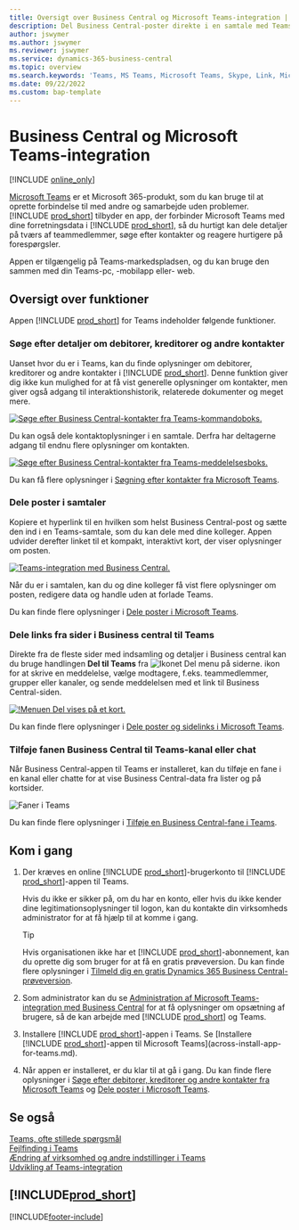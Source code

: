 ```yaml
---
title: Oversigt over Business Central og Microsoft Teams-integration | Microsoft Docs
description: Del Business Central-poster direkte i en samtale med Teams.
author: jswymer
ms.author: jswymer
ms.reviewer: jswymer
ms.service: dynamics-365-business-central
ms.topic: overview
ms.search.keywords: 'Teams, MS Teams, Microsoft Teams, Skype, Link, Microsoft 365, collaborate, collaboration, teamwork'
ms.date: 09/22/2022
ms.custom: bap-template
---
```


# <a name="business-central-and-microsoft-teams-integration"></a>Business Central og Microsoft Teams-integration

[!INCLUDE [online_only](includes/online_only.md)]

[Microsoft Teams](https://www.microsoft.com/en-us/microsoft-365/microsoft-teams) er et Microsoft 365-produkt, som du kan bruge til at oprette forbindelse til med andre og samarbejde uden problemer. [!INCLUDE [prod_short](includes/prod_short.md)] tilbyder en app, der forbinder Microsoft Teams med dine forretningsdata i [!INCLUDE [prod_short](includes/prod_short.md)], så du hurtigt kan dele detaljer på tværs af teammedlemmer, søge efter kontakter og reagere hurtigere på forespørgsler.

Appen er tilgængelig på Teams-markedspladsen, og du kan bruge den sammen med din Teams-pc, -mobilapp eller- web.

## <a name="features-overview"></a>Oversigt over funktioner

Appen [!INCLUDE [prod_short](includes/prod_short.md)] for Teams indeholder følgende funktioner.

### <a name="look-up-details-of-customers-vendors-and-other-contacts"></a>Søge efter detaljer om debitorer, kreditorer og andre kontakter

Uanset hvor du er i Teams, kan du finde oplysninger om debitorer, kreditorer og andre kontakter i [!INCLUDE [prod_short](includes/prod_short.md)]. Denne funktion giver dig ikke kun mulighed for at få vist generelle oplysninger om kontakter, men giver også adgang til interaktionshistorik, relaterede dokumenter og meget mere.

 [![Søge efter Business Central-kontakter fra Teams-kommandoboks.](media/teams-contacts-overview.png)](media/teams-contacts-overview.png#lightbox)

Du kan også dele kontaktoplysninger i en samtale. Derfra har deltagerne adgang til endnu flere oplysninger om kontakten.

 [![Søge efter Business Central-kontakter fra Teams-meddelelsesboks.](media/teams-contacts.png)](media/teams-contacts.png#lightbox)

Du kan få flere oplysninger i [Søgning efter kontakter fra Microsoft Teams](across-search-contacts-teams.md).

### <a name="share-records-in-conversations"></a>Dele poster i samtaler

Kopiere et hyperlink til en hvilken som helst Business Central-post og sætte den ind i en Teams-samtale, som du kan dele med dine kolleger. Appen udvider derefter linket til et kompakt, interaktivt kort, der viser oplysninger om posten.

[![Teams-integration med Business Central.](media/teams-intro-vBC20.png)](media/teams-intro-vBC20.png#lightbox)

Når du er i samtalen, kan du og dine kolleger få vist flere oplysninger om posten, redigere data og handle uden at forlade Teams.

Du kan finde flere oplysninger i [Dele poster i Microsoft Teams](across-working-with-teams.md).

### <a name="share-links-from-pages-in-business-central-to-teams"></a>Dele links fra sider i Business central til Teams

Direkte fra de fleste sider med indsamling og detaljer i Business central kan du bruge handlingen **Del til Teams** fra ![Ikonet Del menu på siderne.](media/share-icon.png "Menuen Del vises på et kort.") ikon for at skrive en meddelelse, vælge modtagere, f.eks. teammedlemmer, grupper eller kanaler, og sende meddelelsen med et link til Business Central-siden.

[![!Menuen Del vises på et kort.](media/teams-share-link-v2.png "Menuen Del vises på et kort.")](media/teams-share-link-v2.png#lightbox)

<!--![!The Share menu displayed on a card.](media/teams-share-link.png "The Share menu displayed on a card.")-->

Du kan finde flere oplysninger i [Dele poster og sidelinks i Microsoft Teams](across-working-with-teams.md#share-link).

### <a name="add-a-business-central-tab-to-teams-channel-or-chat"></a>Tilføje fanen Business Central til Teams-kanal eller chat

Når Business Central-appen til Teams er installeret, kan du tilføje en fane i en kanal eller chatte for at vise Business Central-data fra lister og på kortsider.

![Faner i Teams](media/teams-tabs-border.png)

Du kan finde flere oplysninger i [Tilføje en Business Central-fane i Teams](across-teams-tab.md).

## <a name="get-started"></a>Kom i gang

1. Der kræves en online [!INCLUDE [prod_short](includes/prod_short.md)]-brugerkonto til [!INCLUDE [prod_short](includes/prod_short.md)]-appen til Teams.

    Hvis du ikke er sikker på, om du har en konto, eller hvis du ikke kender dine legitimationsoplysninger til logon, kan du kontakte din virksomheds administrator for at få hjælp til at komme i gang.

    > [!TIP]
    > Hvis organisationen ikke har et [!INCLUDE [prod_short](includes/prod_short.md)]-abonnement, kan du oprette dig som bruger for at få en gratis prøveversion. Du kan finde flere oplysninger i [Tilmeld dig en gratis Dynamics 365 Business Central-prøveversion](trial-signup.md).

2. Som administrator kan du se [Administration af Microsoft Teams-integration med Business Central](admin-teams-integration.md) for at få oplysninger om opsætning af brugere, så de kan arbejde med [!INCLUDE [prod_short](includes/prod_short.md)] og Teams.
3. Installere [!INCLUDE [prod_short](includes/prod_short.md)]-appen i Teams. Se [Installere [!INCLUDE [prod_short](includes/prod_short.md)]-appen til Microsoft Teams](across-install-app-for-teams.md).
4. Når appen er installeret, er du klar til at gå i gang. Du kan finde flere oplysninger i [Søge efter debitorer, kreditorer og andre kontakter fra Microsoft Teams](across-search-contacts-teams.md) og [Dele poster i Microsoft Teams](across-working-with-teams.md).

## <a name="related-information"></a>Se også

[Teams, ofte stillede spørgsmål](teams-faq.md)  
[Fejlfinding i Teams](admin-teams-troubleshooting.md)  
[Ændring af virksomhed og andre indstillinger i Teams](across-teams-settings.md)  
[Udvikling af Teams-integration](/dynamics365/business-central/dev-itpro/developer/devenv-develop-for-teams)
  
## [!INCLUDE[prod_short](includes/free_trial_md.md)]  


[!INCLUDE[footer-include](includes/footer-banner.md)]
